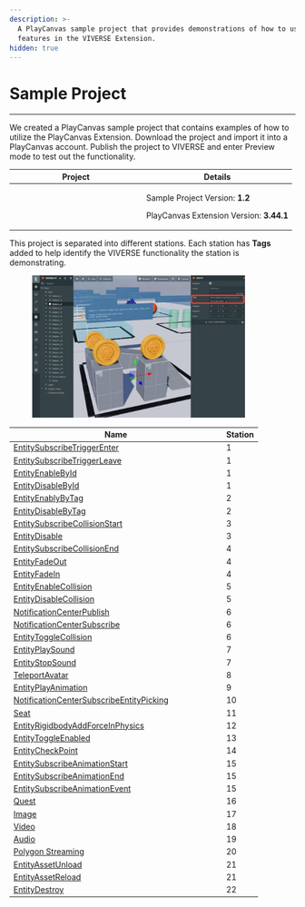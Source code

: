 ```yaml
---
description: >-
  A PlayCanvas sample project that provides demonstrations of how to use the
  features in the VIVERSE Extension.
hidden: true
---
```


# Sample Project

***

We created a PlayCanvas sample project that contains examples of how to utilize the PlayCanvas Extension. Download the project and import it into a PlayCanvas account. Publish the project to VIVERSE and enter Preview mode to test out the functionality.

<table><thead><tr><th width="220">Project</th><th>Details</th></tr></thead><tbody><tr><td></td><td><p>Sample Project Version: <strong>1.2</strong>  </p><p>PlayCanvas Extension Version: <strong>3.44.1</strong></p></td></tr></tbody></table>

This project is separated into different stations. Each station has **Tags** added to help identify the VIVERSE functionality the station is demonstrating.

<figure><img src="../../.gitbook/assets/image.png" alt="" width="375"><figcaption></figcaption></figure>



<table><thead><tr><th width="361">Name</th><th>Station</th></tr></thead><tbody><tr><td><a href="https://docs.viverse.com/playcanvas-sdk/api-reference/trigger-and-action/event-listeners#entitysubscribetriggerenter">EntitySubscribeTriggerEnter</a></td><td>1</td></tr><tr><td><a href="https://docs.viverse.com/playcanvas-sdk/api-reference/trigger-and-action/event-listeners#entitysubscribetriggerleave">EntitySubscribeTriggerLeave</a></td><td>1</td></tr><tr><td><a href="https://docs.viverse.com/playcanvas-sdk/api-reference/trigger-and-action/entity-enabling-and-disabling#entityenablebyid">EntityEnableById</a></td><td>1</td></tr><tr><td><a href="https://docs.viverse.com/playcanvas-sdk/api-reference/trigger-and-action/entity-enabling-and-disabling#entitydisablebyid">EntityDisableById</a></td><td>1</td></tr><tr><td><a href="https://docs.viverse.com/playcanvas-sdk/api-reference/trigger-and-action/entity-enabling-and-disabling#entityenablebytag">EntityEnablyByTag</a></td><td>2</td></tr><tr><td><a href="https://docs.viverse.com/playcanvas-sdk/api-reference/trigger-and-action/entity-enabling-and-disabling#entitydisablebytag">EntityDisableByTag</a></td><td>2</td></tr><tr><td><a href="https://docs.viverse.com/playcanvas-sdk/api-reference/trigger-and-action/event-listeners#entitysubscribecollisionstart">EntitySubscribeCollisionStart</a></td><td>3</td></tr><tr><td><a href="https://docs.viverse.com/playcanvas-sdk/api-reference/trigger-and-action/entity-enabling-and-disabling#entitydisable">EntityDisable</a></td><td>3</td></tr><tr><td><a href="https://docs.viverse.com/playcanvas-sdk/api-reference/trigger-and-action/event-listeners#entitysubscribecollisionend">EntitySubscribeCollisionEnd</a></td><td>4</td></tr><tr><td><a href="https://docs.viverse.com/playcanvas-sdk/api-reference/trigger-and-action/entity-enabling-and-disabling#entityfadeout">EntityFadeOut</a></td><td>4</td></tr><tr><td><a href="https://docs.viverse.com/playcanvas-sdk/api-reference/trigger-and-action/entity-enabling-and-disabling#entityfadein">EntityFadeIn</a></td><td>4</td></tr><tr><td><a href="https://docs.viverse.com/playcanvas-sdk/api-reference/trigger-and-action/entity-collision-enabling-and-disabling#entityenablecollision">EntityEnableCollision</a></td><td>5</td></tr><tr><td><a href="https://docs.viverse.com/playcanvas-sdk/api-reference/trigger-and-action/entity-collision-enabling-and-disabling#entitydisablecollision">EntityDisableCollision</a></td><td>5</td></tr><tr><td><a href="https://docs.viverse.com/playcanvas-sdk/api-reference/trigger-and-action/event-listeners#notificationcenterpublish-and-notificationcentersubscribe">NotificationCenterPublish</a></td><td>6</td></tr><tr><td><a href="https://docs.viverse.com/playcanvas-sdk/api-reference/trigger-and-action/event-listeners#notificationcenterpublish-and-notificationcentersubscribe">NotificationCenterSubscribe</a></td><td>6</td></tr><tr><td><a href="https://docs.viverse.com/playcanvas-sdk/api-reference/trigger-and-action/entity-collision-enabling-and-disabling#entitytogglecollision">EntityToggleCollision</a></td><td>6</td></tr><tr><td><a href="https://docs.viverse.com/playcanvas-sdk/api-reference/trigger-and-action/animation-and-sound#entityplaysound">EntityPlaySound</a></td><td>7</td></tr><tr><td><a href="https://docs.viverse.com/playcanvas-sdk/api-reference/trigger-and-action/animation-and-sound#entitystopsound">EntityStopSound</a></td><td>7</td></tr><tr><td><a href="https://docs.viverse.com/playcanvas-sdk/api-reference/trigger-and-action/avatar-teleport-and-checkpoint#teleportavatar">TeleportAvatar</a></td><td>8</td></tr><tr><td><a href="https://docs.viverse.com/playcanvas-sdk/api-reference/trigger-and-action/animation-and-sound#entityplayanimation">EntityPlayAnimation</a></td><td>9</td></tr><tr><td><a href="https://docs.viverse.com/playcanvas-sdk/api-reference/trigger-and-action/event-listeners#notificationcentersubscribeentitypicking">NotificationCenterSubscribeEntityPicking</a></td><td>10</td></tr><tr><td><a href="https://docs.viverse.com/playcanvas-sdk/api-reference/seat#seat">Seat</a></td><td>11</td></tr><tr><td><a href="https://docs.viverse.com/playcanvas-sdk/api-reference/trigger-and-action/entity-physics#entityrigidbodyaddforceinphysics">EntityRigidbodyAddForceInPhysics</a></td><td>12</td></tr><tr><td><a href="https://docs.viverse.com/playcanvas-sdk/api-reference/trigger-and-action/entity-enabling-and-disabling#entitytoggleenabled">EntityToggleEnabled</a></td><td>13</td></tr><tr><td><a href="https://docs.viverse.com/playcanvas-sdk/api-reference/trigger-and-action/avatar-teleport-and-checkpoint#entitycheckpoint">EntityCheckPoint</a></td><td>14</td></tr><tr><td><a href="https://docs.viverse.com/playcanvas-sdk/api-reference/trigger-and-action/animation-and-sound#entitysubscribeanimationstart">EntitySubscribeAnimationStart</a></td><td>15</td></tr><tr><td><a href="https://docs.viverse.com/playcanvas-sdk/api-reference/trigger-and-action/animation-and-sound#entitysubscribeanimationend">EntitySubscribeAnimationEnd</a></td><td>15</td></tr><tr><td><a href="https://docs.viverse.com/playcanvas-sdk/api-reference/trigger-and-action/animation-and-sound#entitysubscribeanimationevent">EntitySubscribeAnimationEvent</a></td><td>15</td></tr><tr><td><a href="https://docs.viverse.com/playcanvas-sdk/api-reference/quests#quest-system">Quest</a></td><td>16</td></tr><tr><td><a href="https://docs.viverse.com/playcanvas-sdk/api-reference/media/images#media-images">Image</a></td><td>17</td></tr><tr><td><a href="https://docs.viverse.com/playcanvas-sdk/api-reference/media/video#media-video">Video</a></td><td>18</td></tr><tr><td><a href="https://docs.viverse.com/playcanvas-sdk/api-reference/media/audio#media-audio">Audio</a></td><td>19</td></tr><tr><td><a href="https://docs.viverse.com/playcanvas-sdk/api-reference/media/polygon-streaming#media-polygon-streaming">Polygon Streaming</a></td><td>20</td></tr><tr><td><a href="https://docs.viverse.com/playcanvas-sdk/api-reference/trigger-and-action/asset-management#entityassetunload">EntityAssetUnload</a></td><td>21</td></tr><tr><td><a href="https://docs.viverse.com/playcanvas-sdk/api-reference/trigger-and-action/asset-management#entityassetreload">EntityAssetReload</a></td><td>21</td></tr><tr><td><a href="https://docs.viverse.com/playcanvas-sdk/api-reference/trigger-and-action/asset-management#entitydestroy">EntityDestroy</a></td><td>22</td></tr></tbody></table>
